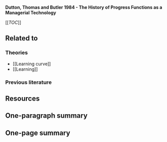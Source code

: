 **Dutton, Thomas and Butler 1984 - The History of Progress Functions as a Managerial Technology**

[[_TOC_]]

## Related to

### Theories
* [[Learning curve]]
* [[Learning]]

### Previous literature

## Resources

## One-paragraph summary

## One-page summary

